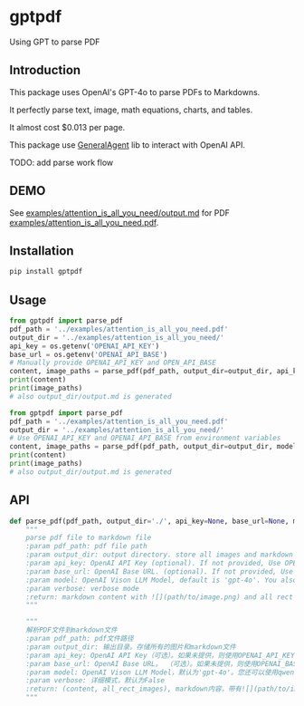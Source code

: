 # gptpdf
Using GPT to parse PDF

## Introduction

This package uses OpenAI's GPT-4o to parse PDFs to Markdowns.

It perfectly parse text, image, math equations, charts, and tables.

It almost cost $0.013 per page.

This package use [GeneralAgent](https://github.com/CosmosShadow/GeneralAgent) lib to interact with OpenAI API.

TODO: add parse work flow


## DEMO

See [examples/attention_is_all_you_need/output.md](examples/attention_is_all_you_need/output.md) for PDF [examples/attention_is_all_you_need.pdf](examples/attention_is_all_you_need.pdf).

## Installation

```bash
pip install gptpdf
```

## Usage

```python
from gptpdf import parse_pdf
pdf_path = '../examples/attention_is_all_you_need.pdf'
output_dir = '../examples/attention_is_all_you_need/'
api_key = os.getenv('OPENAI_API_KEY')
base_url = os.getenv('OPENAI_API_BASE')
# Manually provide OPENAI_API_KEY and OPEN_API_BASE
content, image_paths = parse_pdf(pdf_path, output_dir=output_dir, api_key=api_key, base_url=base_url, model='gpt-4o')
print(content)
print(image_paths)
# also output_dir/output.md is generated
```

```python
from gptpdf import parse_pdf
pdf_path = '../examples/attention_is_all_you_need.pdf'
output_dir = '../examples/attention_is_all_you_need/'
# Use OPENAI_API_KEY and OPENAI_API_BASE from environment variables
content, image_paths = parse_pdf(pdf_path, output_dir=output_dir, model='gpt-4o', verbose=True)
print(content)
print(image_paths)
# also output_dir/output.md is generated
```

## API

```python
def parse_pdf(pdf_path, output_dir='./', api_key=None, base_url=None, model='gpt-4o', verbose=False):
    """
    parse pdf file to markdown file
    :param pdf_path: pdf file path
    :param output_dir: output directory. store all images and markdown file
    :param api_key: OpenAI API Key (optional). If not provided, Use OPENAI_API_KEY environment variable.
    :param base_url: OpenAI Base URL. (optional). If not provided, Use OPENAI_BASE_URL environment variable.
    :param model: OpenAI Vison LLM Model, default is 'gpt-4o'. You also can use qwen-vl-max
    :param verbose: verbose mode
    :return: markdown content with ![](path/to/image.png) and all rect image (image, table, chart, ...) paths.
    """

    """
    解析PDF文件到markdown文件
    :param pdf_path: pdf文件路径
    :param output_dir: 输出目录。存储所有的图片和markdown文件
    :param api_key: OpenAI API Key（可选）。如果未提供，则使用OPENAI_API_KEY环境变量。
    :param base_url: OpenAI Base URL。 （可选）。如果未提供，则使用OPENAI_BASE_URL环境变量。
    :param model: OpenAI Vison LLM Model，默认为'gpt-4o'。您还可以使用qwen-vl-max
    :param verbose: 详细模式，默认为False
    :return: (content, all_rect_images), markdown内容，带有![](path/to/image.png) 和 所有矩形图像（图像、表格、图表等）路径列表。
    """
```